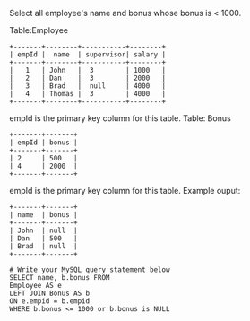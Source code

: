 Select all employee's name and bonus whose bonus is < 1000.

Table:Employee

```
+-------+--------+-----------+--------+
| empId |  name  | supervisor| salary |
+-------+--------+-----------+--------+
|   1   | John   |  3        | 1000   |
|   2   | Dan    |  3        | 2000   |
|   3   | Brad   |  null     | 4000   |
|   4   | Thomas |  3        | 4000   |
+-------+--------+-----------+--------+

```
empId is the primary key column for this table.
Table: Bonus

```
+-------+-------+
| empId | bonus |
+-------+-------+
| 2     | 500   |
| 4     | 2000  |
+-------+-------+

```
empId is the primary key column for this table.
Example ouput:

```
+-------+-------+
| name  | bonus |
+-------+-------+
| John  | null  |
| Dan   | 500   |
| Brad  | null  |
+-------+-------+

```


```
# Write your MySQL query statement below
SELECT name, b.bonus FROM
Employee AS e
LEFT JOIN Bonus AS b
ON e.empid = b.empid
WHERE b.bonus <= 1000 or b.bonus is NULL
```
